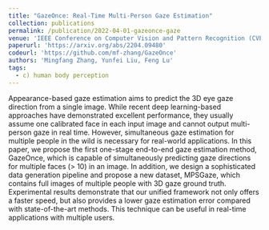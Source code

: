 ```yaml
---
title: "GazeOnce: Real-Time Multi-Person Gaze Estimation"
collection: publications
permalink: /publication/2022-04-01-gazeonce-gaze
venue: 'IEEE Conference on Computer Vision and Pattern Recognition (CVPR)'
paperurl: 'https://arxiv.org/abs/2204.09480'
codeurl: 'https://github.com/mf-zhang/GazeOnce'
authors: 'Mingfang Zhang, Yunfei Liu, Feng Lu'
tags:
  - c) human body perception
---
```


Appearance-based gaze estimation aims to predict the 3D eye gaze direction from a single image. While recent deep learning-based approaches have demonstrated excellent performance, they usually assume one calibrated face in each input image and cannot output multi-person gaze in real time. However, simultaneous gaze estimation for multiple people in the wild is necessary for real-world applications. In this paper, we propose the first one-stage end-to-end gaze estimation method, GazeOnce, which is capable of simultaneously predicting gaze directions for multiple faces (> 10) in an image. In addition, we design a sophisticated data generation pipeline and propose a new dataset, MPSGaze, which contains full images of multiple people with 3D gaze ground truth. Experimental results demonstrate that our unified framework not only offers a faster speed, but also provides a lower gaze estimation error compared with state-of-the-art methods. This technique can be useful in real-time applications with multiple users.